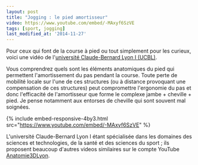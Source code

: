 ```yaml
---
layout: post
title: "Jogging : le pied amortisseur"
video: https://www.youtube.com/embed/-MAxyf6SzVE
tags: [sport, jogging]
last_modified_at: '2014-11-27'
---
```


Pour ceux qui font de la course à pied ou tout simplement pour les curieux, voici une vidéo de l'[université Claude-Bernard Lyon I (UCBL)](https://www.univ-lyon1.fr/).

Vous comprendrez quels sont les éléments anatomiques du pied qui permettent l'amortissement du pas pendant la course. Toute perte de mobilité locale sur l'une de ces structures (ou à distance provoquant une compensation de ces structures) peut compromettre l'ergonomie du pas et donc l'efficacité de l'amortisseur que forme le complexe jambe + cheville + pied. Je pense notamment aux entorses de cheville qui sont souvent mal soignées.

{% include embed-responsive-4by3.html src="https://www.youtube.com/embed/-MAxyf6SzVE" %}

L'université Claude-Bernard Lyon I étant spécialisée dans les domaines des sciences et technologies, de la santé et des sciences du sport ; ils proposent beaucoup d'autres videos similaires sur le compte YouTube [Anatomie3DLyon](https://www.youtube.com/user/Anatomie3DLyon).

